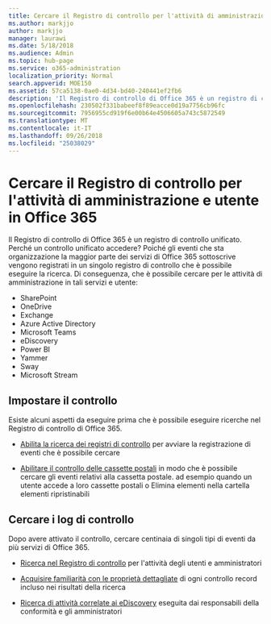```yaml
---
title: Cercare il Registro di controllo per l'attività di amministrazione e utente in Office 365
ms.author: markjjo
author: markjjo
manager: laurawi
ms.date: 5/18/2018
ms.audience: Admin
ms.topic: hub-page
ms.service: o365-administration
localization_priority: Normal
search.appverid: MOE150
ms.assetid: 57ca5138-0ae0-4d34-bd40-240441ef2fb6
description: 'Il Registro di controllo di Office 365 è un registro di controllo unificato. Perché un controllo unificato accedere? Poiché gli eventi che sta organizzazione la maggior parte dei servizi di Office 365 sottoscrive vengono registrati in un singolo registro di controllo che è possibile eseguire la ricerca. Di conseguenza, che è possibile cercare per le attività di amministrazione in tali servizi e utente:'
ms.openlocfilehash: 230502f331babeef8f89eacce0d19a7756cb96fc
ms.sourcegitcommit: 7956955cd919f6e00b64e4506605a743c5872549
ms.translationtype: MT
ms.contentlocale: it-IT
ms.lasthandoff: 09/26/2018
ms.locfileid: "25038029"
---
```

# <a name="search-the-audit-log-for-user-and-admin-activity-in-office-365"></a>Cercare il Registro di controllo per l'attività di amministrazione e utente in Office 365

Il Registro di controllo di Office 365 è un registro di controllo unificato. Perché un controllo unificato accedere? Poiché gli eventi che sta organizzazione la maggior parte dei servizi di Office 365 sottoscrive vengono registrati in un singolo registro di controllo che è possibile eseguire la ricerca. Di conseguenza, che è possibile cercare per le attività di amministrazione in tali servizi e utente: 
  
- SharePoint
- OneDrive
- Exchange
- Azure Active Directory
- Microsoft Teams
- eDiscovery
- Power BI
- Yammer
- Sway
- Microsoft Stream
   
 ## <a name="set-up-auditing"></a>Impostare il controllo
  
Esiste alcuni aspetti da eseguire prima che è possibile eseguire ricerche nel Registro di controllo di Office 365.
  
- [Abilita la ricerca dei registri di controllo](turn-audit-log-search-on-or-off.md) per avviare la registrazione di eventi che è possibile cercare 
    
- [Abilitare il controllo delle cassette postali](enable-mailbox-auditing.md) in modo che è possibile cercare gli eventi relativi alla cassetta postale. ad esempio quando un utente accede a loro cassette postali o Elimina elementi nella cartella elementi ripristinabili 
    
 ## <a name="search-the-audit-log"></a>Cercare i log di controllo
  
Dopo avere attivato il controllo, cercare centinaia di singoli tipi di eventi da più servizi di Office 365.
  
- [Ricerca nel Registro di controllo](search-the-audit-log-in-security-and-compliance.md) per l'attività degli utenti e amministratori 
    
- [Acquisire familiarità con le proprietà dettagliate](detailed-properties-in-the-office-365-audit-log.md) di ogni controllo record incluso nei risultati della ricerca 
    
- [Ricerca di attività correlate ai eDiscovery](search-for-ediscovery-activities-in-the-audit-log.md) eseguita dai responsabili della conformità e gli amministratori 
